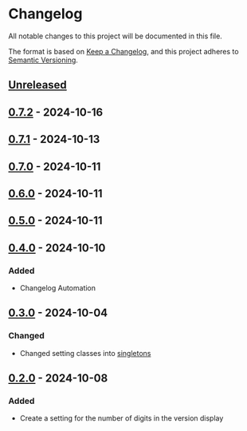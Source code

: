 # Changelog

All notable changes to this project will be documented in this file.

The format is based on [Keep a Changelog](https://keepachangelog.com/en/1.1.0/),
and this project adheres to [Semantic Versioning](https://semver.org/spec/v2.0.0.html).

## [Unreleased]

## [0.7.2] - 2024-10-16

## [0.7.1] - 2024-10-13

## [0.7.0] - 2024-10-11

## [0.6.0] - 2024-10-11

## [0.5.0] - 2024-10-11

## [0.4.0] - 2024-10-10

### Added

- Changelog Automation

## [0.3.0] - 2024-10-04

### Changed

- Changed setting classes into [singletons](https://github.com/TJC-Tools/TJC.Singleton)

## [0.2.0] - 2024-10-08

### Added

- Create a setting for the number of digits in the version display

[Unreleased]: https://github.com/TJC-Tools/TJC.ConsoleApplication/compare/v0.7.2...HEAD

[0.7.2]: https://github.com/TJC-Tools/TJC.ConsoleApplication/compare/v0.7.1...v0.7.2

[0.7.1]: https://github.com/TJC-Tools/TJC.ConsoleApplication/compare/v0.7.0...v0.7.1

[0.7.0]: https://github.com/TJC-Tools/TJC.ConsoleApplication/compare/v0.6.0...v0.7.0

[0.6.0]: https://github.com/TJC-Tools/TJC.ConsoleApplication/compare/v0.5.0...v0.6.0

[0.5.0]: https://github.com/TJC-Tools/TJC.ConsoleApplication/compare/v0.4.0...v0.5.0

[0.4.0]: https://github.com/TJC-Tools/TJC.ConsoleApplication/compare/v0.3.0...v0.4.0

[0.3.0]: https://github.com/TJC-Tools/TJC.ConsoleApplication/compare/v0.2.0...v0.3.0

[0.2.0]: https://github.com/TJC-Tools/TJC.ConsoleApplication/releases/tag/v0.2.0
